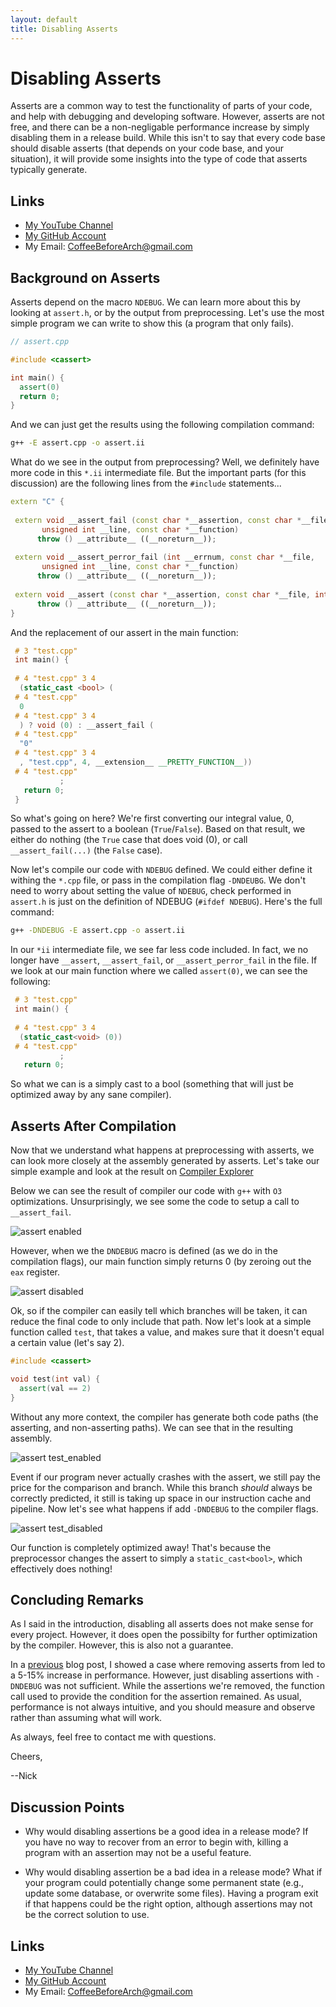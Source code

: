 ```yaml
---
layout: default
title: Disabling Asserts
---
```


# Disabling Asserts

Asserts are a common way to test the functionality of parts of your code, and help with debugging and developing software. However, asserts are not free, and there can be a non-negligable performance increase by simply disabling them in a release build. While this isn't to say that every code base should disable asserts (that depends on your code base, and your situation), it will provide some insights into the type of code that asserts typically generate.

## Links

- [My YouTube Channel](https://www.youtube.com/channel/UCsi5-meDM5Q5NE93n_Ya7GA?view_as=subscriber)
- [My GitHub Account](https://github.com/CoffeeBeforeArch)
- My Email: CoffeeBeforeArch@gmail.com

## Background on Asserts

Asserts depend on the macro `NDEBUG`. We can learn more about this by looking at `assert.h`, or by the output from preprocessing. Let's use the most simple program we can write to show this (a program that only fails).

```cpp
// assert.cpp

#include <cassert>

int main() {
  assert(0)
  return 0;
}
````

And we can just get the results using the following compilation command: 

```bash
g++ -E assert.cpp -o assert.ii
```

What do we see in the output from preprocessing? Well, we definitely have more code in this `*.ii` intermediate file. But the important parts (for this discussion) are the following lines from the `#include` statements...

```cpp
extern "C" { 
 
 extern void __assert_fail (const char *__assertion, const char *__file,
       unsigned int __line, const char *__function)
      throw () __attribute__ ((__noreturn__));
  
 extern void __assert_perror_fail (int __errnum, const char *__file,
       unsigned int __line, const char *__function)
      throw () __attribute__ ((__noreturn__));
 
 extern void __assert (const char *__assertion, const char *__file, int    __line)
      throw () __attribute__ ((__noreturn__));
}
```

And the replacement of our assert in the main function:

```cpp
 # 3 "test.cpp"
 int main() {
 
 # 4 "test.cpp" 3 4
  (static_cast <bool> (
 # 4 "test.cpp"
  0
 # 4 "test.cpp" 3 4
  ) ? void (0) : __assert_fail (
 # 4 "test.cpp"
  "0"
 # 4 "test.cpp" 3 4
  , "test.cpp", 4, __extension__ __PRETTY_FUNCTION__))
 # 4 "test.cpp"
           ;
   return 0;
 }

```

So what's going on here? We're first converting our integral value, 0, passed to the assert to a boolean (`True`/`False`). Based on that result, we either do nothing (the `True` case that does void (0), or call `__assert_fail(...)` (the `False` case).  

Now let's compile our code with `NDEBUG` defined. We could either define it withing the `*.cpp` file, or pass in the compilation flag `-DNDEUBG`. We don't need to worry about setting the value of `NDEBUG`, check performed in `assert.h` is just on the definition of NDEBUG (`#ifdef NDEBUG`). Here's the full command:

```bash
g++ -DNDEBUG -E assert.cpp -o assert.ii
```

In our `*ii` intermediate file, we see far less code included. In fact, we no longer have `__assert`, `__assert_fail`, or `__assert_perror_fail` in the file. If we look at our main function where we called `assert(0)`, we can see the following:

```cpp
 # 3 "test.cpp"
 int main() {
 
 # 4 "test.cpp" 3 4
  (static_cast<void> (0))
 # 4 "test.cpp"
           ;
   return 0;
```

So what we can is a simply cast to a bool (something that will just be optimized away by any sane compiler).

## Asserts After Compilation

Now that we understand what happens at preprocessing with asserts, we can look more closely at the assembly generated by asserts. Let's take our simple example and look at the result on [Compiler Explorer](godbolt.org) 

Below we can see the result of compiler our code with `g++` with `O3` optimizations. Unsurprisingly, we see some the code to setup a call to `__assert_fail`.

![assert enabled](/assets/asserts/ce_assert_0.png)

However, when we the `DNDEBUG` macro is defined (as we do in the compilation flags), our main function simply returns 0 (by zeroing out the `eax` register.

![assert disabled](/assets/asserts/ce_assert0_dndebug.png)

Ok, so if the compiler can easily tell which branches will be taken, it can reduce the final code to only include that path. Now let's look at a simple function called `test`, that takes a value, and makes sure that it doesn't equal a certain value (let's say 2).

```cpp
#include <cassert>

void test(int val) {
  assert(val == 2)
}
```

Without any more context, the compiler has generate both code paths (the asserting, and non-asserting paths). We can see that in the resulting assembly.

![assert test_enabled](/assets/asserts/ce_assert_test.png)

Event if our program never actually crashes with the assert, we still pay the price for the comparison and branch. While this branch _should_ always be correctly predicted, it still is taking up space in our instruction cache and pipeline. Now let's see what happens if add `-DNDEBUG` to the compiler flags.

![assert test_disabled](/assets/asserts/ce_assert_test_dndebug.png)

Our function is completely optimized away! That's because the preprocessor changes the assert to simply a `static_cast<bool>`, which effectively does nothing!

## Concluding Remarks

As I said in the introduction, disabling all asserts does not make sense for every project. However, it does open the possibilty for further optimization by the compiler. However, this is also not a guarantee.

In a [previous](https://coffeebeforearch.github.io/2020/03/31/perf-gpgpu-sim.html) blog post, I showed a case where removing asserts from led to a 5-15% increase in performance. However, just disabling assertions with `-DNDEBUG` was  not sufficient. While the assertions we're removed, the function call used to provide the condition for the assertion remained. As usual, performance is not always intuitive, and you should measure and observe rather than assuming what will work.

As always, feel free to contact me with questions.

Cheers,

--Nick

## Discussion Points

- Why would disabling assertions be a good idea in a release mode? If you have no way to recover from an error to begin with, killing a program with an assertion may not be a useful feature.

- Why would disabling assertion be a bad idea in a release mode? What if your program could potentially change some permanent state (e.g., update some database, or overwrite some files). Having a program exit if that happens could be the right option, although assertions may not be the correct solution to use.

## Links

- [My YouTube Channel](https://www.youtube.com/channel/UCsi5-meDM5Q5NE93n_Ya7GA?view_as=subscriber)
- [My GitHub Account](https://github.com/CoffeeBeforeArch)
- My Email: CoffeeBeforeArch@gmail.com
